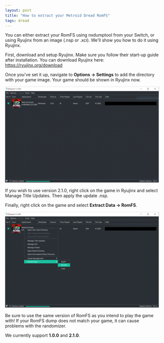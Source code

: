 ```yaml
---
layout: post
title: "How to extract your Metroid Dread RomFS"
tags: dread
---
```

You can either extract your RomFS using nxdumptool from your Switch, or using Ryujinx from an image (.nsp or .xci). We'll show you how to do it using Ryujinx.

First, download and setup Ryujinx. Make sure you follow their start-up guide after installation. You can download Ryujinx here: https://ryujinx.org/download

Once you've set it up, navigate to **Options -> Settings** to add the directory with your game image. Your game should be shown in Ryujinx now.

![Ryujinx main screen](/assets/guides/romfs/ryujinx1.png)

If you wish to use version 2.1.0, right click on the game in Ryujinx and select Manage Title Updates. Then apply the update .nsp.

Finally, right click on the game and select **Extract Data -> RomFS**.

![Ryujinx main screen, showing the right-click context menus to extract the RomFS](/assets/guides/romfs/ryujinx2.png)

Be sure to use the same version of RomFS as you intend to play the game with! If your RomFS dump does not match your game, it can cause problems with the randomizer.

We currently support **1.0.0** and **2.1.0**.